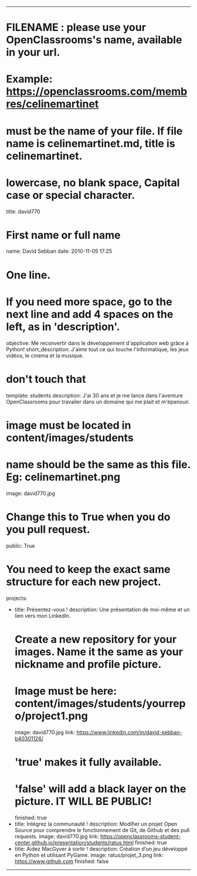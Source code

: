 ---

# FILENAME : please use your OpenClassrooms's name, available in your url.
# Example: https://openclassrooms.com/membres/celinemartinet
# must be the name of your file. If file name is celinemartinet.md, title is celinemartinet.
# lowercase, no blank space, Capital case or special character.
title: david770

# First name or full name
name: David Sebban
date: 2010-11-05 17:25

# One line.
# If you need more space, go to the next line and add 4 spaces on the left, as in 'description'.
objective: Me reconvertir dans le développement d'application web grâce à Python!
short_description: J'aime tout ce qui touche l'informatique, les jeux vidéos, le cinema et la musique.

# don't touch that
template: students
description:
    J'ai 30 ans et je me lance dans l'aventure OpenClassrooms
	pour travailer dans un domaine qui me plait et m'épanouir.

# image must be located in content/images/students
# name should be the same as this file. Eg: celinemartinet.png
image: david770.jpg

# Change this to True when you do you pull request.
public: True

# You need to keep the exact same structure for each new project.
projects:
  - title: Présentez-vous !
    description: Une présentation de moi-même et un lien vers mon LinkedIn.
    # Create a new repository for your images. Name it the same as your nickname and profile picture.
    # Image must be here: content/images/students/yourrepo/project1.png
    image: david770.jpg
    link: https://www.linkedin.com/in/david-sebban-b40301126/
    # 'true' makes it fully available.
    # 'false' will add a black layer on the picture. IT WILL BE PUBLIC!
    finished: true
  - title: Intégrez la communauté !
    description: Modifier un projet Open Source pour comprendre le fonctionnement de Git, de Github et des pull requests. 
    image: david770.jpg
    link: https://openclassrooms-student-center.github.io/presentation/students/ratus.html
    finished: true
  - title: Aidez MacGyver à sortir !
    description: Création d’un jeu développé en Python et utilisant PyGame.
    image: ratus/projet_3.png
    link: https://www.github.com
    finished: false
---